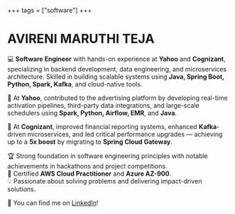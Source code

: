 +++
tags = ["software"]
+++

# AVIRENI MARUTHI TEJA

💻 **Software Engineer** with hands-on experience at **Yahoo** and **Cognizant**, specializing in backend development, data engineering, and microservices architecture. Skilled in building scalable systems using **Java, Spring Boot, Python, Spark, Kafka**, and cloud-native tools.

🚀 At **Yahoo**, contributed to the advertising platform by developing real-time activation pipelines, third-party data integrations, and large-scale schedulers using **Spark, Python, Airflow, EMR**, and **Java**.

🏢 At **Cognizant**, improved financial reporting systems, enhanced **Kafka**-driven microservices, and led critical performance upgrades — achieving up to a **5x boost** by migrating to **Spring Cloud Gateway**.

🏆 Strong foundation in software engineering principles with notable achievements in hackathons and project competitions.  
📜 Certified **AWS Cloud Practitioner** and **Azure AZ-900**.  
💡 Passionate about solving problems and delivering impact-driven solutions.

🔗 You can find me on [LinkedIn](https://www.linkedin.com/in/maruthi-teja/)!
